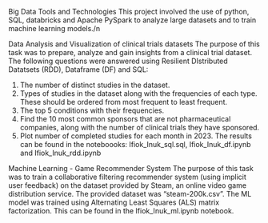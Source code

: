 Big Data Tools and Technologies
This project involved the use of python, SQL, databricks and Apache PySpark to analyze large datasets and to train machine learning models./n

Data Analysis and Visualization of clinical trials datasets
The purpose of this task was to prepare, analyze and gain insights from a clinical trial dataset. 
The following questions were answered using Resilient DIstributed Datatsets (RDD), Dataframe (DF) and SQL:
1. The number of distinct studies in the dataset.
2. Types of studies in the dataset along with the frequencies of each type. These should be ordered from most frequent to least frequent.
3. The top 5 conditions with their frequencies.
4. Find the 10 most common sponsors that are not pharmaceutical companies, along with the number of clinical trials they have sponsored. 
5. Plot number of completed studies for each month in 2023.
The results can be found in the noteboooks: Ifiok_Inuk_sql.sql, Ifiok_Inuk_df.ipynb and Ifiok_Inuk_rdd.ipynb

Machine Learning - Game Recommender System 
The purpose of this task was to train a collaborative filtering recommender system (using implicit user feedback) on the dataset provided by Steam, an online video game distribution service.
The provided dataset was “steam-200k.csv”. The ML model was trained using Alternating Least Squares (ALS) matrix factorization.
This can be found in the Ifiok_Inuk_ml.ipynb notebook.
